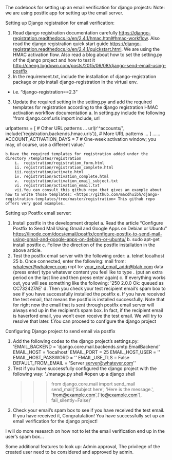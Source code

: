 The codebook for setting up an email verification for django projects:
Note: we are using postfix app for setting up the email server.

Setting up Django registration for email verification:
1. Read django registration documentation carefully <https://django-registration.readthedocs.io/en/2.4.1/hmac.html#hmac-workflow>. Also read the django registration quick start guide <https://django-registration.readthedocs.io/en/2.4.1/quickstart.html>. We are using the HMAC activation flow. Also read a blog about how to set the setting.py of the django project and how to test it <http://cheng.logdown.com/posts/2015/06/08/django-send-email-using-postfix>
2. In the requirement.txt, include the installation of django-registration package or pip install django-registration in the virtual env.
* i.e. “django-registration==2.3”
3. Update the required setting in the setting.py and add the required templates for registration according to the django registration HMAC activation workflow documentation 
	a. In setting.py include the following
'from django.conf.urls import include, url

urlpatterns = [
    # Other URL patterns ...
    url(r'^accounts/', include('registration.backends.hmac.urls')),
    # More URL patterns ...
]
......
ACCOUNT_ACTIVATION_DAYS = 7 # One-week activation window; you may, of course, use a different value.'

	b.Have the required templates for registration added under the directory /templates/registration
		i.  registration/registration_form.html
		ii. registration/registration_complete.html
		iii.registration/activate.html
		iv. registration/activation_complete.html
		v.  registration/activation_email_subject.txt
		vi. registration/activation_email.txt
		vii.You can consult this github repo that gives an example about how to write those templates: <https://github.com/macdhuibh/django-registration-templates/tree/master/registration> This github repo offers very good examples.

Setting up Postfix email server:
1. Install postfix in the development droplet
	a. Read the article “Configure Postfix to Send Mail Using Gmail and Google Apps on Debian or Ubuntu” <https://linode.com/docs/email/postfix/configure-postfix-to-send-mail-using-gmail-and-google-apps-on-debian-or-ubuntu/>
	b. sudo apt-get install postfix
	c. Follow the direction of the postfix installation in the above article.
2. Test the postfix email server with the following order:
	a. telnet localhost 25
	b. Once connected, enter the following:
     	mail from: whatever@whatever.com
	rcpt to: your_real_email_addr@blah.com
	data (press enter)
	type whatever content you feel like to type
	. (put an extra period on the last line and then press enter again)
	c. If everything works out, you will see something like the following:
	'250 2.0.0 Ok: queued as CC732427AE'
	d. Then you check your test recipient email’s spam box to see if you have successfully installed the postfix
	e. If you have received the test email, that means the postfix is installed successfully. Note that for right now the email that is sent through postfix email server will always end up in the recipient’s spam box. In fact, if the recipient email is haverford email, you won’t even receive the test email. We will try to resolve that later.
	f.You can proceed to configure the django project

Configuring Django project to send email via postfix
1. Add the following codes to the django project’s settings.py:
    'EMAIL_BACKEND = 'django.core.mail.backends.smtp.EmailBackend'
    EMAIL_HOST = 'localhost'
    EMAIL_PORT = 25
    EMAIL_HOST_USER = ''
    EMAIL_HOST_PASSWORD = ''
    EMAIL_USE_TLS = False
    DEFAULT_FROM_EMAIL = 'Server <server@whatever.com>''
2. Test if you have successfully configured the django project with the following way:
     './manage.py shell #open up a django shell
     >>> from django.core.mail import send_mail
     >>> send_mail('Subject here', 'Here is the message.', 'from@example.com',['to@example.com'], fail_silently=False)'
3. Check your email’s spam box to see if you have received the test email. If you have received it, Congratulation! You have successfully set up an email verification for the django project!

I will do more research on how not to let the email verification end up in the user’s spam box...

Some additional features to look up:
Admin approval,
The privilege of the created user need to be considered and approved by admin.
